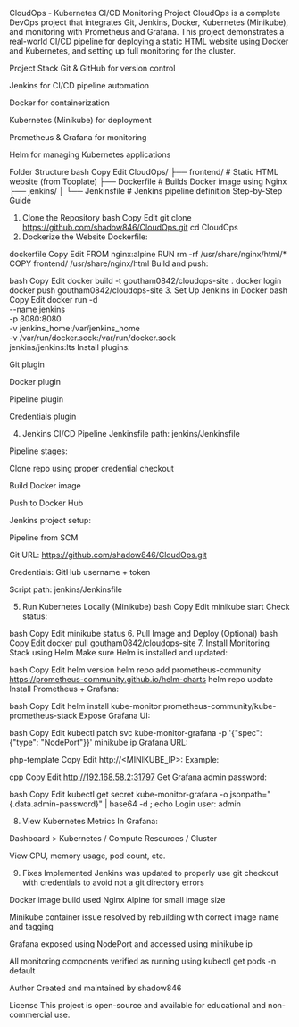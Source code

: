 CloudOps - Kubernetes CI/CD Monitoring Project
CloudOps is a complete DevOps project that integrates Git, Jenkins, Docker, Kubernetes (Minikube), and monitoring with Prometheus and Grafana. This project demonstrates a real-world CI/CD pipeline for deploying a static HTML website using Docker and Kubernetes, and setting up full monitoring for the cluster.

Project Stack
Git & GitHub for version control

Jenkins for CI/CD pipeline automation

Docker for containerization

Kubernetes (Minikube) for deployment

Prometheus & Grafana for monitoring

Helm for managing Kubernetes applications

Folder Structure
bash
Copy
Edit
CloudOps/
├── frontend/                 # Static HTML website (from Tooplate)
├── Dockerfile               # Builds Docker image using Nginx
├── jenkins/
│   └── Jenkinsfile          # Jenkins pipeline definition
Step-by-Step Guide
1. Clone the Repository
bash
Copy
Edit
git clone https://github.com/shadow846/CloudOps.git
cd CloudOps
2. Dockerize the Website
Dockerfile:

dockerfile
Copy
Edit
FROM nginx:alpine
RUN rm -rf /usr/share/nginx/html/*
COPY frontend/ /usr/share/nginx/html
Build and push:

bash
Copy
Edit
docker build -t goutham0842/cloudops-site .
docker login
docker push goutham0842/cloudops-site
3. Set Up Jenkins in Docker
bash
Copy
Edit
docker run -d \
  --name jenkins \
  -p 8080:8080 \
  -v jenkins_home:/var/jenkins_home \
  -v /var/run/docker.sock:/var/run/docker.sock \
  jenkins/jenkins:lts
Install plugins:

Git plugin

Docker plugin

Pipeline plugin

Credentials plugin

4. Jenkins CI/CD Pipeline
Jenkinsfile path: jenkins/Jenkinsfile

Pipeline stages:

Clone repo using proper credential checkout

Build Docker image

Push to Docker Hub

Jenkins project setup:

Pipeline from SCM

Git URL: https://github.com/shadow846/CloudOps.git

Credentials: GitHub username + token

Script path: jenkins/Jenkinsfile

5. Run Kubernetes Locally (Minikube)
bash
Copy
Edit
minikube start
Check status:

bash
Copy
Edit
minikube status
6. Pull Image and Deploy (Optional)
bash
Copy
Edit
docker pull goutham0842/cloudops-site
7. Install Monitoring Stack using Helm
Make sure Helm is installed and updated:

bash
Copy
Edit
helm version
helm repo add prometheus-community https://prometheus-community.github.io/helm-charts
helm repo update
Install Prometheus + Grafana:

bash
Copy
Edit
helm install kube-monitor prometheus-community/kube-prometheus-stack
Expose Grafana UI:

bash
Copy
Edit
kubectl patch svc kube-monitor-grafana -p '{"spec": {"type": "NodePort"}}'
minikube ip
Grafana URL:

php-template
Copy
Edit
http://<MINIKUBE_IP>:<NodePort>
Example:

cpp
Copy
Edit
http://192.168.58.2:31797
Get Grafana admin password:

bash
Copy
Edit
kubectl get secret kube-monitor-grafana -o jsonpath="{.data.admin-password}" | base64 -d ; echo
Login user: admin

8. View Kubernetes Metrics
In Grafana:

Dashboard > Kubernetes / Compute Resources / Cluster

View CPU, memory usage, pod count, etc.

9. Fixes Implemented
Jenkins was updated to properly use git checkout with credentials to avoid not a git directory errors

Docker image build used Nginx Alpine for small image size

Minikube container issue resolved by rebuilding with correct image name and tagging

Grafana exposed using NodePort and accessed using minikube ip

All monitoring components verified as running using kubectl get pods -n default

Author
Created and maintained by shadow846

License
This project is open-source and available for educational and non-commercial use.
